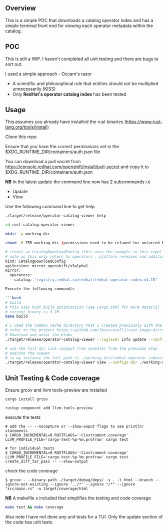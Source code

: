 ## Overview

This is a simple POC that downloads a catalog operator index and has a simple terminal front end for viewing each operator metadata within the catalog. 

## POC 

This is still a WIP. I haven't completed all unit testing and there are bugs to sort out. 

I used a simple approach - Occam's razor

- A scientific and philosophical rule that entities should not be multiplied unnecessarily (KISS)
- Only **RedHat's operator catalog index** has been tested

## Usage

This assumes you already have installed the rust binaries (https://www.rust-lang.org/tools/install)

Clone this repo

Ensure that you have the correct permissions set in the $XDG_RUNTIME_DIR/containers/auth.json file

You can download a pull secret from https://console.redhat.com/openshift/install/pull-secret and copy it to $XDG_RUNTIME_DIR/containers/auth.json

**NB** In the latest update the command line now has 2 subcommands i.e 
- Update
- View

Use the following command line to get help

```bash
./target/release/operator-catalog-viewer help
```

```bash
cd rust-catalog-operator-viewer

mkdir -p working-dir

chmod -R 755 working-dir (permissions need to be relaxed for untarred blobs)

# create an CatalogDownloadConfig (this uses the example in this repo)
# note as this only refers to operators , platform releases and additionalImages should not be included
kind: CatalogDownloadConfig
apiVersion: mirror.openshift/v3alpha1
mirror:
  operators:
  - catalog: "registry.redhat.io/redhat/redhat-operator-index:v4.15"

Execute the following command/s

```bash
# build
# this uses Rust build optimization (see Cargo.toml for more details)
# current binary is 3.1M
make build

# I used the common cache directory that I created previously with the customized version of bulk mirroring redhat images
# refer to the project https://github.com/lmzuccarelli/rust-image-mirror
# Download and untar the blobs
./target/release/operator-catalog-viewer --loglevel info update --config-file examples/catalog-download-config.yaml --working-dir ../rust-image-mirror/working-dir 

# use the full dir link (output from console) from the previous step 
# execute the viewer
# in my instance the full path is ./working-dir/redhat-operator-index/v4.15/cache/071eb5/configs/
./target/release/operator-catalog-viewer view --configs-dir ./working-dir/redhat-operator-index/v4.15/cache/071eb5/configs/ 

```

## Unit Testing & Code coverage

Ensure grcov and  llvm tools-preview are installed

```
cargo install grcov 

rustup component add llvm-tools-preview

```

execute the tests

```
# add the -- --nocapture or --show-ouput flags to see println! statements
$ CARGO_INCREMENTAL=0 RUSTFLAGS='-Cinstrument-coverage' LLVM_PROFILE_FILE='cargo-test-%p-%m.profraw' cargo test

# for individual tests
$ CARGO_INCREMENTAL=0 RUSTFLAGS='-Cinstrument-coverage' LLVM_PROFILE_FILE='cargo-test-%p-%m.profraw' cargo test create_diff_tar_pass -- --show-output
```

check the code coverage

```
$ grcov . --binary-path ./target/debug/deps/ -s . -t html --branch --ignore-not-existing --ignore '../*' --ignore "/*" --ignore "src/main.rs" -o target/coverage/html

```

**NB** A makefile s included that simplifies the testing and code coverage 

```bash
make test && make coverage

```

Also note I have not done any unit tests for a TUI. Only the update section of the code has unit tests.
